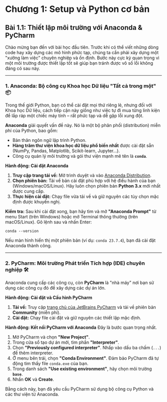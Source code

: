 # Chương 1: Setup và Python cơ bản
## Bài 1.1: Thiết lập môi trường với Anaconda & PyCharm

Chào mừng bạn đến với bài học đầu tiên. Trước khi có thể viết những dòng code hay xây dựng các mô hình phức tạp, chúng ta cần phải xây dựng một "xưởng làm việc" chuyên nghiệp và ổn định. Bước này cực kỳ quan trọng vì một môi trường được thiết lập tốt sẽ giúp bạn tránh được vô số lỗi không đáng có sau này.

---
### 1. Anaconda: Bộ công cụ Khoa học Dữ liệu "Tất cả trong một" 📦
Trong thế giới Python, bạn có thể cài đặt mọi thứ riêng lẻ, nhưng đối với Khoa học Dữ liệu, cách tiếp cận này giống như việc tự đi mua từng linh kiện để lắp ráp một chiếc máy tính – rất phức tạp và dễ gặp lỗi xung đột.

**Anaconda** giải quyết vấn đề này. Nó là một bộ phân phối (distribution) miễn phí của Python, bao gồm:
* Bản thân ngôn ngữ lập trình Python.
* **Hàng trăm thư viện khoa học dữ liệu phổ biến nhất** được cài đặt sẵn (NumPy, Pandas, Matplotlib, Scikit-learn, Jupyter...).
* Công cụ quản lý môi trường và gói thư viện mạnh mẽ tên là **`conda`**.

**Hành động: Cài đặt Anaconda**
1.  **Truy cập trang tải về:** Mở trình duyệt và vào [Anaconda Distribution](https://www.anaconda.com/download).
2.  **Chọn phiên bản:** Tải về bản cài đặt phù hợp với hệ điều hành của bạn (Windows/macOS/Linux). Hãy luôn chọn phiên bản **Python 3.x** mới nhất được cung cấp.
3.  **Thực hiện cài đặt:** Chạy file vừa tải về và giữ nguyên các tùy chọn mặc định được khuyến nghị.

**Kiểm tra:**
Sau khi cài đặt xong, bạn hãy tìm và mở **"Anaconda Prompt"** từ menu Start (trên Windows) hoặc mở Terminal thông thường (trên macOS/Linux). Gõ lệnh sau và nhấn Enter:

    conda --version

Nếu màn hình hiển thị một phiên bản (ví dụ: `conda 23.7.4`), bạn đã cài đặt Anaconda thành công.

---
### 2. PyCharm: Môi trường Phát triển Tích hợp (IDE) chuyên nghiệp 🛠️
Anaconda cung cấp các công cụ, còn **PyCharm** là "nhà máy" nơi bạn sử dụng các công cụ đó để xây dựng các dự án lớn.

**Hành động: Cài đặt và Cấu hình PyCharm**
1.  **Tải về:** Truy cập [trang chủ của JetBrains PyCharm](https://www.jetbrains.com/pycharm/download/) và tải về phiên bản **Community** (miễn phí).
2.  **Cài đặt:** Chạy file cài đặt và giữ nguyên các thiết lập mặc định.

**Hành động: Kết nối PyCharm với Anaconda**
Đây là bước quan trọng nhất.
1.  Mở PyCharm và chọn **"New Project"**.
2.  Trong cửa sổ tạo dự án mới, tìm phần **"Interpreter"**.
3.  Chọn **"Previously configured interpreter"**. Nhấp vào dấu ba chấm (`...`) để thêm interpreter.
4.  Ở menu bên trái, chọn **"Conda Environment"**. Đảm bảo PyCharm đã tự động tìm thấy file `conda.exe` của bạn.
5.  Trong danh sách **"Use existing environment"**, hãy chọn môi trường **`base`**.
6.  Nhấn **OK** và **Create**.

Bằng cách này, bạn đã yêu cầu PyCharm sử dụng bộ công cụ Python và các thư viện từ Anaconda.